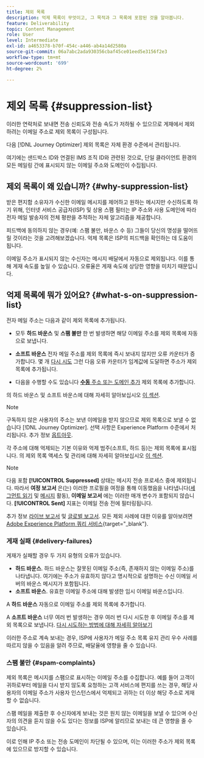 ```yaml
---
title: 제외 목록
description: 억제 목록이 무엇이고, 그 목적과 그 목록에 포함된 것을 알아봅니다.
feature: Deliverability
topic: Content Management
role: User
level: Intermediate
exl-id: a4653378-b70f-454c-a446-ab4a14d2580a
source-git-commit: 06a7abc2ada930356cbaf45ce01eed5e3156f2e3
workflow-type: tm+mt
source-wordcount: '699'
ht-degree: 2%

---
```


# 제외 목록 {#suppression-list}

이러한 연락처로 보내면 전송 신뢰도와 전송 속도가 저하될 수 있으므로 게재에서 제외하려는 이메일 주소로 제외 목록이 구성됩니다.

다음 [!DNL Journey Optimizer] 제외 목록은 자체 환경 수준에서 관리됩니다.

여기에는 샌드박스 ID와 연결된 IMS 조직 ID와 관련된 것으로, 단일 클라이언트 환경의 모든 메일링 간에 표시되지 않는 이메일 주소와 도메인이 수집됩니다.

## 제외 목록이 왜 있습니까? {#why-suppression-list}

받은 편지함 소유자가 수신한 이메일 메시지를 제어하고 원하는 메시지만 수신하도록 하기 위해, 인터넷 서비스 공급자(ISP) 및 상용 스팸 필터는 IP 주소와 사용 도메인에 따라 전자 메일 발송자의 전체 평판을 추적하는 자체 알고리즘을 제공합니다.

피드백에 동의하지 않는 경우(예: 스팸 불만, 바운스 수 등) 그들이 당신의 명성을 떨어뜨릴 것이라는 것을 고려해보겠습니다. 억제 목록은 ISP의 피드백을 확인하는 데 도움이 됩니다.

이메일 주소가 표시되지 않는 수신자는 메시지 배달에서 자동으로 제외됩니다. 이를 통해 게재 속도를 높일 수 있습니다. 오류율은 게재 속도에 상당한 영향을 미치기 때문입니다.

## 억제 목록에 뭐가 있어요? {#what-s-on-suppression-list}

전자 메일 주소는 다음과 같이 제외 목록에 추가됩니다.

* 모두 **하드 바운스** 및 **스팸 불만** 한 번 발생하면 해당 이메일 주소를 제외 목록에 자동으로 보냅니다.

* **소프트 바운스** 전자 메일 주소를 제외 목록에 즉시 보내지 않지만 오류 카운터가 증가합니다. 몇 개 [다시 시도](../configuration/retries.md) 그런 다음 오류 카운터가 임계값에 도달하면 주소가 제외 목록에 추가됩니다.

* 다음을 수행할 수도 있습니다 [**수동** 주소 또는 도메인 추가](../configuration/manage-suppression-list.md#add-addresses-and-domains) 제외 목록에 추가합니다.

의 하드 바운스 및 소프트 바운스에 대해 자세히 알아보십시오 [이 섹션](#delivery-failures).

>[!NOTE]
>
>구독하지 않은 사용자의 주소는 보낸 이메일을 받지 않으므로 제외 목록으로 보낼 수 없습니다 [!DNL Journey Optimizer]. 선택 사항은 Experience Platform 수준에서 처리됩니다. 추가 정보 [옵트아웃](consent.md).

각 주소에 대해 억제되는 기본 이유와 억제 범주(소프트, 하드 등)는 제외 목록에 표시됩니다. 의 제외 목록 액세스 및 관리에 대해 자세히 알아보십시오 [이 섹션](../configuration/manage-suppression-list.md).

>[!NOTE]
>
>다음 포함 **[!UICONTROL Suppressed]** 상태는 메시지 전송 프로세스 중에 제외됩니다. 따라서 **여정 보고서** 은(는) 이러한 프로필을 여정을 통해 이동했음을 나타냅니다([세그먼트 읽기](../building-journeys/read-segment.md) 및 [메시지](../building-journeys/journeys-message.md) 활동), **이메일 보고서** 에는 이러한 매개 변수가 포함되지 않습니다. **[!UICONTROL Sent]** 지표는 이메일 전송 전에 필터링됩니다.
>
>추가 정보 [라이브 보고서](../reports/live-report.md) 및 [글로벌 보고서](../reports/global-report.md). 모든 제외 사례에 대한 이유를 알아보려면 [Adobe Experience Platform 쿼리 서비스](https://experienceleague.adobe.com/docs/experience-platform/query/api/getting-started.html){target=&quot;_blank&quot;}.

### 게재 실패 {#delivery-failures}

게재가 실패할 경우 두 가지 유형의 오류가 있습니다.

* **하드 바운스**. 하드 바운스는 잘못된 이메일 주소(즉, 존재하지 않는 이메일 주소)를 나타냅니다. 여기에는 주소가 유효하지 않다고 명시적으로 설명하는 수신 이메일 서버의 바운스 메시지가 포함됩니다.
* **소프트 바운스**. 유효한 이메일 주소에 대해 발생한 임시 이메일 바운스입니다.

A **하드 바운스** 자동으로 이메일 주소를 제외 목록에 추가합니다.

A **소프트 바운스** <!--or an **ignored** error--> 너무 여러 번 발생하는 경우 여러 번 다시 시도한 후 이메일 주소를 제외 목록으로 보냅니다. [다시 시도하는 방법에 대해 자세히 알아보기](../configuration/retries.md)

이러한 주소로 계속 보내는 경우, ISP에 사용자가 메일 주소 목록 유지 관리 우수 사례를 따르지 않을 수 있음을 알려 주므로, 배달율에 영향을 줄 수 있습니다.

### 스팸 불만 {#spam-complaints}

제외 목록은 메시지를 스팸으로 표시하는 이메일 주소를 수집합니다. 예를 들어 고객이 귀하로부터 메일을 다시 받지 않도록 요청하는 고객 서비스에 편지를 쓰는 경우, 해당 사용자의 이메일 주소가 사용자 인스턴스에서 억제되고 귀하는 더 이상 해당 주소로 게재할 수 없습니다.

스팸 메일을 제출한 후 수신자에게 보내는 것은 원치 않는 이메일을 보낼 수 있으며 수신자의 의견을 듣지 않을 수도 있다는 정보를 ISP에 알리므로 보내는 데 큰 영향을 줄 수 있습니다.

이로 인해 IP 주소 또는 전송 도메인이 차단될 수 있으며, 이는 이러한 주소가 제외 목록에 있으므로 방지할 수 있습니다.
